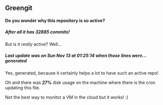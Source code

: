 ## Greengit

#### Do you wonder why this repository is so active?

##### After all it has 32885 commits!

But is it *really* active? Well...

##### Last update was on Sun Nov 13 at 01:25:14 when those lines were... generated

Yes, generated, because it certainly helps a lot to have such an active repo!

Oh and there was **27%** disk usage on the machine
where there is the cron updating this file.

Not the best way to monitor a VM in the cloud but it works! :)
